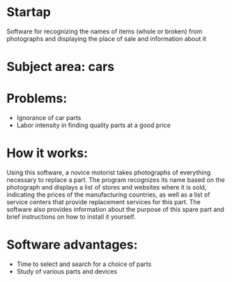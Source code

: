 # Startap
Software for recognizing the names of items (whole or broken) from photographs and displaying the place of sale and information about it
# Subject area: cars
# Problems:
- Ignorance of car parts
- Labor intensity in finding quality parts at a good price
# How it works:
  Using this software, a novice motorist takes photographs of everything necessary to replace a part. The program recognizes its name based on the photograph and displays a list of stores and websites where it is sold, indicating the prices of the manufacturing countries, as well as a list of service centers that provide replacement services for this part. The software also provides information about the purpose of this spare part and brief instructions on how to install it yourself.
 # Software advantages:
- Time to select and search for a choice of parts
- Study of various parts and devices
